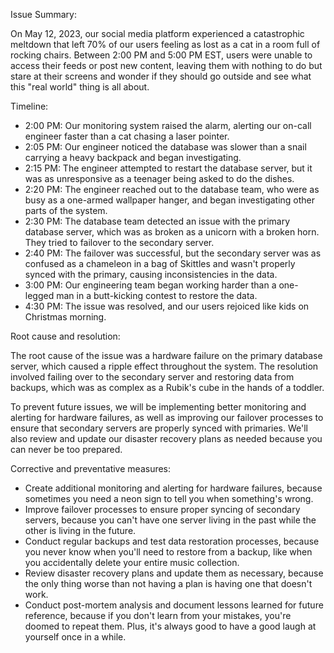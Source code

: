 Issue Summary:

On May 12, 2023, our social media platform experienced a catastrophic meltdown that left 70% of our users feeling as lost as a cat in a room full of rocking chairs. Between 2:00 PM and 5:00 PM EST, users were unable to access their feeds or post new content, leaving them with nothing to do but stare at their screens and wonder if they should go outside and see what this "real world" thing is all about.

Timeline:

- 2:00 PM: Our monitoring system raised the alarm, alerting our on-call engineer faster than a cat chasing a laser pointer.
- 2:05 PM: Our engineer noticed the database was slower than a snail carrying a heavy backpack and began investigating.
- 2:15 PM: The engineer attempted to restart the database server, but it was as unresponsive as a teenager being asked to do the dishes.
- 2:20 PM: The engineer reached out to the database team, who were as busy as a one-armed wallpaper hanger, and began investigating other parts of the system.
- 2:30 PM: The database team detected an issue with the primary database server, which was as broken as a unicorn with a broken horn. They tried to failover to the secondary server.
- 2:40 PM: The failover was successful, but the secondary server was as confused as a chameleon in a bag of Skittles and wasn't properly synced with the primary, causing inconsistencies in the data.
- 3:00 PM: Our engineering team began working harder than a one-legged man in a butt-kicking contest to restore the data.
- 4:30 PM: The issue was resolved, and our users rejoiced like kids on Christmas morning.

Root cause and resolution:

The root cause of the issue was a hardware failure on the primary database server, which caused a ripple effect throughout the system. The resolution involved failing over to the secondary server and restoring data from backups, which was as complex as a Rubik's cube in the hands of a toddler.

To prevent future issues, we will be implementing better monitoring and alerting for hardware failures, as well as improving our failover processes to ensure that secondary servers are properly synced with primaries. We'll also review and update our disaster recovery plans as needed because you can never be too prepared.

Corrective and preventative measures:

- Create additional monitoring and alerting for hardware failures, because sometimes you need a neon sign to tell you when something's wrong.
- Improve failover processes to ensure proper syncing of secondary servers, because you can't have one server living in the past while the other is living in the future.
- Conduct regular backups and test data restoration processes, because you never know when you'll need to restore from a backup, like when you accidentally delete your entire music collection.
- Review disaster recovery plans and update them as necessary, because the only thing worse than not having a plan is having one that doesn't work.
- Conduct post-mortem analysis and document lessons learned for future reference, because if you don't learn from your mistakes, you're doomed to repeat them. Plus, it's always good to have a good laugh at yourself once in a while.

